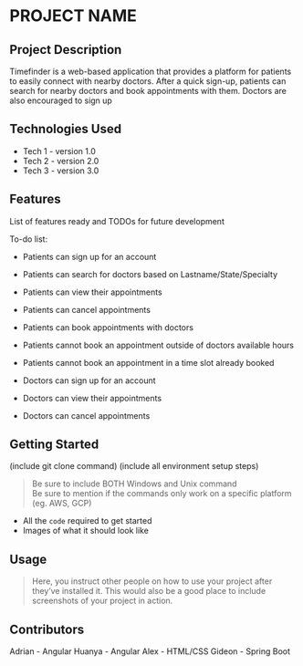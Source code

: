 # PROJECT NAME

## Project Description

Timefinder is a web-based application that provides a platform for patients to easily connect with nearby doctors. After a quick sign-up, patients can search for nearby doctors and book appointments with them. Doctors are also encouraged to sign up 

## Technologies Used

* Tech 1 - version 1.0
* Tech 2 - version 2.0
* Tech 3 - version 3.0

## Features

List of features ready and TODOs for future development

To-do list:
* Patients can sign up for an account
* Patients can search for doctors based on Lastname/State/Specialty
* Patients can view their appointments
* Patients can cancel appointments
* Patients can book appointments with doctors
* Patients cannot book an appointment outside of doctors available hours
* Patients cannot book an appointment in a time slot already booked

* Doctors can sign up for an account
* Doctors can view their appointments
* Doctors can cancel appointments

## Getting Started
   
(include git clone command)
(include all environment setup steps)

> Be sure to include BOTH Windows and Unix command  
> Be sure to mention if the commands only work on a specific platform (eg. AWS, GCP)

- All the `code` required to get started
- Images of what it should look like

## Usage

> Here, you instruct other people on how to use your project after they’ve installed it. This would also be a good place to include screenshots of your project in action.

## Contributors

Adrian - Angular
Huanya - Angular
Alex - HTML/CSS
Gideon - Spring Boot
